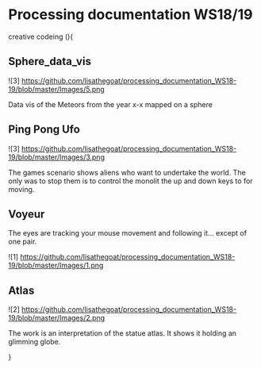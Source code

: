 # Processing documentation WS18/19
creative codeing (){

## Sphere_data_vis

![3] https://github.com/lisathegoat/processing_documentation_WS18-19/blob/master/Images/5.png

Data vis of the Meteors from the year x-x mapped on a sphere


## Ping Pong Ufo

![3] https://github.com/lisathegoat/processing_documentation_WS18-19/blob/master/Images/3.png

The games scenario shows aliens who want to undertake the world. The only was to stop them is to control the monolit the up and down keys to for moving.  


## Voyeur 

The eyes are tracking your mouse movement and following it... except of one pair.

![1] https://github.com/lisathegoat/processing_documentation_WS18-19/blob/master/Images/1.png
## Atlas

![2] https://github.com/lisathegoat/processing_documentation_WS18-19/blob/master/Images/2.png

The work is an interpretation of the statue atlas. It shows it holding an glimming globe.


}
